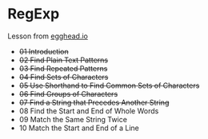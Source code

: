 # RegExp
Lesson from [egghead.io](https://egghead.io/series/regex-in-javascript)
- ~~01  Introduction~~
- ~~02  Find Plain Text Patterns~~
- ~~03  Find Repeated Patterns~~
- ~~04  Find Sets of Characters~~
- ~~05  Use Shorthand to Find Common Sets of Characters~~
- ~~06  Find Groups of Characters~~
- ~~07  Find a String that Precedes Another String~~
- 08  Find the Start and End of Whole Words
- 09  Match the Same String Twice
- 10  Match the Start and End of a Line
